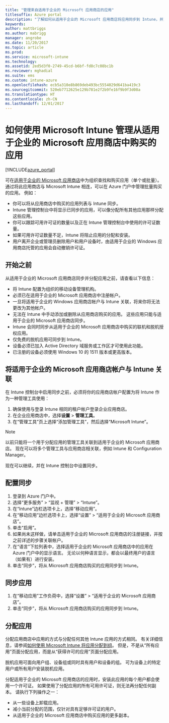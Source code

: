 ```yaml
---
title: "管理来自适用于企业的 Microsoft 应用商店的应用"
titlesuffix: Azure portal
description: "了解如何从适用于企业的 Microsoft 应用商店将应用同步到 Intune，并对其进行分配和跟踪。"
keywords: 
author: mattbriggs
ms.author: mabrigg
manager: angrobe
ms.date: 11/20/2017
ms.topic: article
ms.prod: 
ms.service: microsoft-intune
ms.technology: 
ms.assetid: 2ed5d3f0-2749-45cd-b6bf-fd8c7c08bc1b
ms.reviewer: mghadial
ms.suite: ems
ms.custom: intune-azure
ms.openlocfilehash: ecb5a310e8b869deb493bc5554029d641ba419c3
ms.sourcegitcommit: 520eb7712625e129b781e2f2b9fe16f9b9f3d08a
ms.translationtype: HT
ms.contentlocale: zh-CN
ms.lasthandoff: 12/01/2017
---
```

# <a name="how-to-manage-apps-you-purchased-from-the-microsoft-store-for-business-with-microsoft-intune"></a>如何使用 Microsoft Intune 管理从适用于企业的 Microsoft 应用商店中购买的应用

[!INCLUDE[azure_portal](./includes/azure_portal.md)]


可在[适用于企业的 Microsoft 应用商店](https://www.microsoft.com/business-store)中为组织查找和购买应用（单个或批量）。 通过将此应用商店与 Microsoft Intune 相连，可以在 Azure 门户中管理批量购买的应用。 例如：
* 你可以将从应用商店中购买的应用列表与 Intune 同步。
* Intune 管理控制台中将显示已同步的应用，可以像分配所有其他应用那样分配这些应用。
* 你可以跟踪可用许可证的数量以及正在 Intune 管理控制台中使用的许可证数量。
* 如果可用许可证数量不足，Intune 将阻止应用的分配和安装。
* 用户离开企业或管理员删除用户和用户设备时，由适用于企业的 Windows 应用商店托管的应用会自动撤销许可证。

## <a name="before-you-start"></a>开始之前

从适用于企业的 Microsoft 应用商店同步并分配应用之前，请查看以下信息：

- 将 Intune 配置为组织的移动设备管理机构。
- 必须已在适用于企业的 Microsoft 应用商店中注册帐户。
- 一旦将适用于企业的 Windows 应用商店帐户与 Intune 关联，将来你将无法更改为其他帐户。
- 无法在 Intune 中手动添加或删除从应用商店购买的应用。 这些应用只能与适用于企业的 Microsoft 应用商店同步。
- Intune 会同时同步从适用于企业的 Microsoft 应用商店中购买的联机和脱机授权应用。
- 仅免费的脱机应用可同步到 Intune。
- 设备必须已加入 Active Directory 域服务或工作区才可使用此功能。
- 已注册的设备必须使用 Windows 10 的 1511 版本或更高版本。

## <a name="associate-your-microsoft-store-for-business-account-with-intune"></a>将适用于企业的 Microsoft 应用商店帐户与 Intune 关联
在 Intune 控制台中启用同步之前，必须将你的应用商店帐户配置为将 Intune 作为一种管理工具使用：
1. 确保使用与登录 Intune 相同的租户帐户登录企业应用商店。
2. 在企业应用商店中，选择**设置** > **管理工具**。
3. 在“管理工具”页上选择“添加管理工具”，然后选择“Microsoft Intune”。

> [!NOTE]
> 以前只能将一个用于分配应用的管理工具关联到适用于企业的 Microsoft 应用商店。 现在可以将多个管理工具与应用商店相关联，例如 Intune 和 Configuration Manager。

现在可以继续，并在 Intune 控制台中设置同步。

## <a name="configure-synchronization"></a>配置同步

1. 登录到 Azure 门户中。
2. 选择“更多服务” > “监视 + 管理” > “Intune”。
3. 在“Intune”边栏选项卡上，选择“移动应用”。
1. 在“移动应用”边栏选项卡上，选择“设置” > “适用于企业的 Microsoft 应用商店”。
2. 单击“启用”。
3. 如果尚未这样做，请单击适用于企业的 Microsoft 应用商店的注册链接，并按之前详述的步骤关联帐户。
5. 在“语言”下拉列表中，选择适用于企业的 Microsoft 应用商店中的应用在 Azure 门户中的显示语言。 无论以何种语言显示，都会以最终用户的语言（如果有）进行安装。
6. 单击“同步”，将从 Microsoft 应用商店购买的应用同步到 Intune。

## <a name="synchronize-apps"></a>同步应用

1. 在“移动应用”工作负荷中，选择“设置” > “适用于企业的 Microsoft 应用商店”。
2. 单击“同步”，将从 Microsoft 应用商店购买的应用同步到 Intune。

## <a name="assign-apps"></a>分配应用

分配应用商店中应用的方式与分配任何其他 Intune 应用的方式相同。 有关详细信息，请参阅[如何使用 Microsoft Intune 将应用分配到组](apps-deploy.md)。 但是，不是从“所有应用”页面分配应用，而是从“获得许可的应用”页面分配应用。

脱机应用可面向用户组、设备组或同时具有用户和设备的组。
可为设备上的特定用户或所有用户安装脱机应用。 


分配适用于企业的 Microsoft 应用商店的应用时，安装此应用的每个用户都会使用一个许可证。 如果使用了分配应用的所有可用许可证，则无法再分配任何副本。 请执行下列操作之一：
* 从一些设备上卸载应用。
* 减小当前分配的范围，仅针对具有足够许可证的用户。
* 从适用于企业的 Microsoft 应用商店中购买应用的更多副本。


